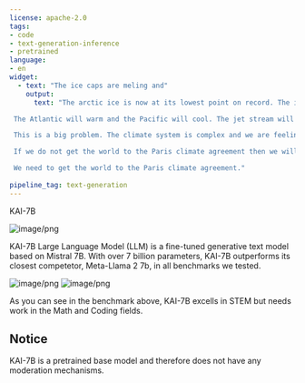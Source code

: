 ```yaml
---
license: apache-2.0
tags:
- code
- text-generation-inference
- pretrained
language:
- en
widget:
  - text: "The ice caps are meling and"
    output:
      text: "The arctic ice is now at its lowest point on record. The ice is becoming thinner and weaker. When the ice breaks up in summer the currents will be able to flow more easily from the Atlantic and the Gulf of Mexico and the Mediterranean into the arctic and then on into the Pacific.

 The Atlantic will warm and the Pacific will cool. The jet stream will move north and the weather systems will become more violent.

 This is a big problem. The climate system is complex and we are feeling the effects of the climate change caused by the burning of fossil fuels.

 If we do not get the world to the Paris climate agreement then we will not be able to stop the arctic from collapsing and the world from warming up.

 We need to get the world to the Paris climate agreement."
 
pipeline_tag: text-generation
---
```

KAI-7B

![image/png](https://cdn-uploads.huggingface.co/production/uploads/6500c7c912c1442d994c36e5/NlD6l1BmU1qPjKpsHqkH2.png)

KAI-7B Large Language Model (LLM) is a fine-tuned generative text model based on Mistral 7B. With over 7 billion parameters, KAI-7B outperforms its closest competetor, Meta-Llama 2 7b, in all benchmarks we tested.

![image/png](https://cdn-uploads.huggingface.co/production/uploads/6500c7c912c1442d994c36e5/pHvVcd4SXqdziwPkPncqb.png)
![image/png](https://cdn-uploads.huggingface.co/production/uploads/6500c7c912c1442d994c36e5/h-VxuQcOH_dy0dwDUiveS.png)

As you can see in the benchmark above, KAI-7B excells in STEM but needs work in the Math and Coding fields.

## Notice
KAI-7B is a pretrained base model and therefore does not have any moderation mechanisms.